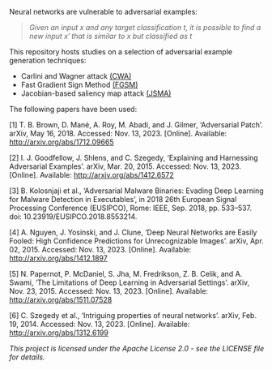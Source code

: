 Neural networks are vulnerable to adversarial examples:
>*Given an input $x$ and any target classification $t$, it is possible to find a new input $x'$ that is similar to x but classified as $t$*

This repository hosts studies on a selection of adversarial example generation techniques:
- Carlini and Wagner attack [(CWA)](/techniques/cwa)
- Fast Gradient Sign Method [(FGSM)](/techniques/fgsm/)
- Jacobian-based saliency map attack [(JSMA)](/techniques/jsma)

The following papers have been used:

[1] T. B. Brown, D. Mané, A. Roy, M. Abadi, and J. Gilmer, ‘Adversarial Patch’. arXiv, May 16, 2018. Accessed: Nov. 13, 2023. [Online]. Available: http://arxiv.org/abs/1712.09665

[2] I. J. Goodfellow, J. Shlens, and C. Szegedy, ‘Explaining and Harnessing Adversarial Examples’. arXiv, Mar. 20, 2015. Accessed: Nov. 13, 2023. [Online]. Available: http://arxiv.org/abs/1412.6572

[3] B. Kolosnjaji et al., ‘Adversarial Malware Binaries: Evading Deep Learning for Malware Detection in Executables’, in 2018 26th European Signal Processing Conference (EUSIPCO), Rome: IEEE, Sep. 2018, pp. 533–537. doi: 10.23919/EUSIPCO.2018.8553214.

[4] A. Nguyen, J. Yosinski, and J. Clune, ‘Deep Neural Networks are Easily Fooled: High Confidence Predictions for Unrecognizable Images’. arXiv, Apr. 02, 2015. Accessed: Nov. 13, 2023. [Online]. Available: http://arxiv.org/abs/1412.1897

[5] N. Papernot, P. McDaniel, S. Jha, M. Fredrikson, Z. B. Celik, and A. Swami, ‘The Limitations of Deep Learning in Adversarial Settings’. arXiv, Nov. 23, 2015. Accessed: Nov. 13, 2023. [Online]. Available: http://arxiv.org/abs/1511.07528

[6] C. Szegedy et al., ‘Intriguing properties of neural networks’. arXiv, Feb. 19, 2014. Accessed: Nov. 13, 2023. [Online]. Available: http://arxiv.org/abs/1312.6199

*This project is licensed under the Apache License 2.0 - see the LICENSE file for details.*
